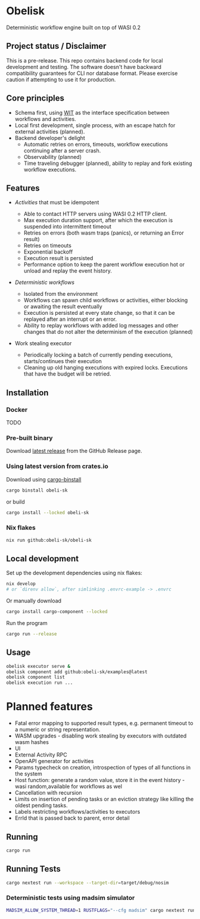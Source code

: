 # Obelisk
Deterministic workflow engine built on top of WASI 0.2

## Project status / Disclaimer
This is a pre-release.
This repo contains backend code for local development and testing.
The software doesn't have backward compatibility guarantees for CLI nor database format.
Please exercise caution if attempting to use it for production.

## Core principles
* Schema first, using [WIT](https://component-model.bytecodealliance.org/design/wit.html) as the interface specification between workflows and activities.
* Local first development, single process, with an escape hatch for external activities (planned).
* Backend developer's delight
    * Automatic retries on errors, timeouts, workflow executions continuing after a server crash.
    * Observability (planned)
    * Time traveling debugger (planned), ability to replay and fork existing workflow executions.

## Features
* *Activities* that must be idempotent
    * Able to contact HTTP servers using WASI 0.2 HTTP client.
    * Max execution duration support, after which the execution is suspended into intermittent timeout
    * Retries on errors (both wasm traps (panics), or returning an Error result)
    * Retries on timeouts
    * Exponential backoff
    * Execution result is persisted
    * Performance option to keep the parent workflow execution hot or unload and replay the event history.

* *Deterministic workflows*
    * Isolated from the environment
    * Workflows can spawn child workflows or activities, either blocking or awaiting the result eventually
    * Execution is persisted at every state change, so that it can be replayed after an interrupt or an error.
    * Ability to replay workflows with added log messages and other changes that do not alter the determinism of the execution (planned)

* Work stealing executor
    * Periodically locking a batch of currently pending executions, starts/continues their execution
    * Cleaning up old hanging executions with expired locks. Executions that have the budget will be retried.

## Installation

### Docker
TODO

### Pre-built binary
Download [latest release](https://github.com/obeli-sk/obeli-sk/releases/latest) from the GitHub Release page.

### Using latest version from crates.io
Download using [cargo-binstall](https://crates.io/crates/cargo-binstall)
```sh
cargo binstall obeli-sk
```
or build
```sh
cargo install --locked obeli-sk
```

### Nix flakes
```sh
nix run github:obeli-sk/obeli-sk
```

## Local development
Set up the development dependencies using nix flakes:
```sh
nix develop
# or `direnv allow`, after simlinking .envrc-example -> .envrc
```
Or manually download
```sh
cargo install cargo-component --locked
```
Run the program
```sh
cargo run --release
```

## Usage

```sh
obelisk executor serve &
obelisk component add github:obeli-sk/examples@latest
obelisk component list
obelisk execution run ...
```

# Planned features
* Fatal error mapping to supported result types, e.g. permanent timeout to a numeric or string representation.
* WASM upgrades - disabling work stealing by executors with outdated wasm hashes
* UI
* External Activity RPC
* OpenAPI generator for activities
* Params typecheck on creation, introspection of types of all functions in the system
* Host function: generate a random value, store it in the event history - wasi random,available for workflows as wel
* Cancellation with recursion
* Limits on insertion of pending tasks or an eviction strategy like killing the oldest pending tasks.
* Labels restricting workflows/activities to executors
* ErrId that is passed back to parent, error detail


## Running

```sh
cargo run
```

## Running Tests
```sh
cargo nextest run --workspace --target-dir=target/debug/nosim
```

### Deterministic tests using madsim simulator
```sh
MADSIM_ALLOW_SYSTEM_THREAD=1 RUSTFLAGS="--cfg madsim" cargo nextest run --workspace --target-dir=target/debug/madsim
```
